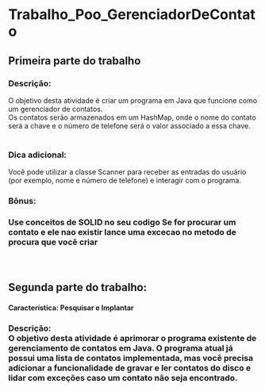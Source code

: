 # Trabalho_Poo_GerenciadorDeContato
<h2>Primeira parte do trabalho</3>
<h3>Descrição:</h3>
O objetivo desta atividade é criar um programa em Java que funcione como um gerenciador de contatos.<br>
Os contatos serão armazenados em um HashMap, onde o nome do contato será a chave e o número de telefone será o valor associado a essa chave.<br><br>

<h3>Dica adicional:</h3>
Você pode utilizar a classe Scanner para receber as entradas do usuário (por exemplo, nome e número de telefone) e interagir com o programa.<br>
<h3>Bônus:<h3>
 Use conceitos de SOLID no seu codigo Se for procurar um contato e ele nao existir lance uma excecao no metodo de procura que você criar
  <br><br><br>
<h2> Segunda parte do trabalho:</h2>
  
<h4>Característica: Pesquisar e Implantar</h4>

<h3>Descrição:</3><br>
O objetivo desta atividade é aprimorar o programa existente de gerenciamento de contatos em Java. O programa atual já possui uma lista de contatos implementada, mas você precisa adicionar a funcionalidade de gravar e ler contatos do disco e lidar com exceções caso um contato não seja encontrado.
